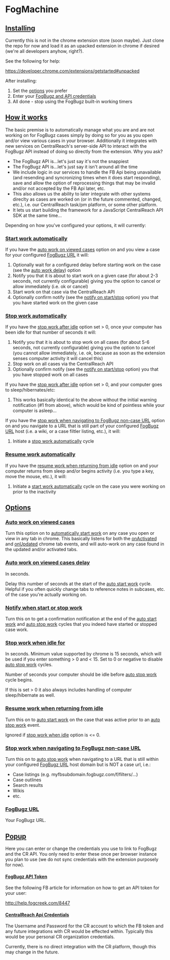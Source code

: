 FogMachine
==============================

## [Installing](#installing)

Currently this is not in the chrome extension store (soon maybe).  Just clone the repo for now and load it as an upacked extension in chrome if desired (we're all developers anyhow, right?).  

See the following for help:

https://developer.chrome.com/extensions/getstarted#unpacked

After installing:
1. Set the [options](#options) you prefer
2. Enter your [FogBugz and API credentials](#popup)
3. All done - stop using the FogBugz built-in working timers

## [How it works](#how-it-works)

The basic premise is to automatically manage what you are and are not working on for FogBugz cases simply by doing so for you as you open and/or view various cases in your browser.  Additionally it integrates with new services on CentralReach's server-side API to interact with the FogBugz API instead of doing so directly from the extension.  Why you ask?

* The FogBugz API is...let's just say it's not the snappiest
* The FogBugz API is...let's just say it isn't around all the time
* We include logic in our services to handle the FB Api being unavailable (and resending and syncronizing times when it does start responding), save and allow the option of reprocessing things that may be invalid and/or not accepted by the FB Api later, etc.
* This also allows us the ability to later integrate with other systems direclty as cases are worked on (or in the future commented, changed, etc.), i.e. our CentralReach task/pm platform, or some other platform.
* It lets us start building the framework for a JavaScript CentralReach API SDK at the same time...

Depending on how you've configured your options, it will currently:

### [Start work automatically](#start-work-automatically)

If you have the [auto work on viewed cases](#auto-work-on-viewed-cases) option on and you view a case for your configured [FogBugz URL](#fogbugz-url) it will:

1. Optionally wait for a configured delay before starting work on the case (see the [auto work delay](#auto-work-on-viewed-cases-delay)) option
2. Notify you that it is about to start work on a given case (for about 2-3 seconds, not currently configurable) giving you the option to cancel or allow immediately (i.e. ok or cancel)
3. Start work on that case via the CentralReach API
4. Optionally confirm notify (see the [notify on start/stop](#notify-when-start-or-stop-work) option) you that you have started work on the given case

### [Stop work automatically](#stop-work-automatically)

If you have the [stop work after idle](#stop-work-when-idle-for) option set > 0, once your computer has been idle for that number of seconds it will:

1. Notify you that it is about to stop work on all cases (for about 5-6 seconds, not currently configurable) giving you the option to cancel (you cannot allow immediately, i.e. ok, because as soon as the extension senses computer activity it will cancel this)
2. Stop work on all cases via the CentralReach API
3. Optionally confirm notify (see the [notify on start/stop](#notify-when-start-or-stop-work) option) you that you have stopped work on all cases

If you have the [stop work after idle](#stop-work-when-idle-for) option set > 0, and your computer goes to sleep/hibernates/etc:

1. This works basically identical to the above without the initial warning notification (#1 from above), which would be kind of pointless while your computer is asleep...

If you have the [stop work when navigating to FogBugz non-case URL](#stop-work-when-navigating-to-fogbugz-non-case-url) option on and you navigate to a URL that is still part of your configured [FogBugz URL](#fogbugz-url) host (i.e. a wiki, or a case filtler listing, etc.), it will:

1. Initiate a [stop work automatically](#stop-work-automatically) cycle

### [Resume work automatically](#resume-work-automatically)

If you have the [resume work when returning from idle](#resume-work-when-returning-from-idle) option on and your computer returns from sleep and/or begins activity (i.e. you type a key, move the mouse, etc.), it will:

1. Initiate a [start work automatically](#start-work-automatically) cycle on the case you were working on prior to the inactivity



## [Options](#options)

### [Auto work on viewed cases](#auto-work-on-viewed-cases) 

Turn this option on to [automatically start work](#start-work-automatically) on any case you open or view in any tab in chrome. This basically listens for both the [onActivated](https://developer.chrome.com/extensions/tabs#event-onActivated) and [onUpdated](https://developer.chrome.com/extensions/tabs#event-onUpdated) chrome tab events, and will auto-work on any case found in the updated and/or activated tabs.

### [Auto work on viewed cases delay](#auto-work-on-viewed-cases-delay)

In seconds.

Delay this number of seconds at the start of the [auto start work](#start-work-automatically) cycle. Helpful if you often quickly change tabs to reference notes in subcases, etc. of the case you're actually working on.

### [Notify when start or stop work](#notify-when-start-or-stop-work)

Turn this on to get a confirmation notification at the end of the [auto start work](#start-work-automatically) and [auto stop work](#stop-work-automatically) cycles that you indeed have started or stopped case work.

### [Stop work when idle for](#stop-work-when-idle-for)

In seconds.  Minimum value supported by chrome is 15 seconds, which will be used if you enter something > 0 and < 15.  Set to 0 or negative to disable [auto stop work](#stop-work-automatically) cycles.

Number of seconds your computer should be idle before [auto stop work](#stop-work-automatically) cycle begins.

If this is set > 0 it also always includes handling of computer sleep/hibernate as well.

### [Resume work when returning from idle](#resume-work-when-returning-from-idle)

Turn this on to [auto start work](#start-work-automatically) on the case that was active prior to an [auto stop work](#stop-work-automatically) event.

Ignored if [stop work when idle](#stop-work-when-idle-for) option is <= 0.

### [Stop work when navigating to FogBugz non-case URL](#stop-work-when-navigating-to-fogbugz-non-case-url)

Turn this on to [auto stop work](#stop-work-automatically) when navigating to a URL that is still within your configured [FogBugz URL](#fogbugz-url) host domain but is NOT a case url, i.e.:

* Case listings (e.g. myfbsubdomain.fogbugz.com/f/filters/...)
* Case outlines
* Search results
* Wikis
* etc.

### [FogBugz URL](#fogbugz-url) 

Your FogBugz URL.



## [Popup](#popup)

Here you can enter or change the credentials you use to link to FogBugz and the CR API.  You only need to enter these once per browser instance you plan to use (we do not sync credentials with the extension purposely for now).

#### [FogBugz API Token](#fogbugz-api-token)

See the following FB article for information on how to get an API token for your user:

http://help.fogcreek.com/8447

#### [CentralReach Api Credentials](#centralreach-api-credentials)

The Username and Password for the CR account to which the FB token and any future integrations with CR would be effected within.  Typically this would be your personal CR organization credentials.

Currently, there is no direct integration with the CR platform, though this may change in the future. 
